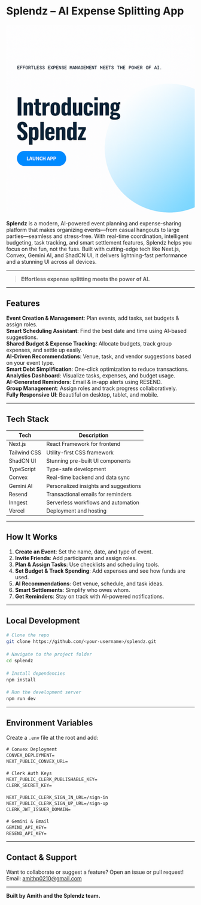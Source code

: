 # Splendz  – AI Expense Splitting App

[![Launch App](./public/splendz-hero.png)](https://pay-split-ai-r1sh.vercel.app/)

**Splendz** is a modern, AI-powered event planning and expense-sharing platform that makes organizing events—from casual hangouts to large parties—seamless and stress-free. With real-time coordination, intelligent budgeting, task tracking, and smart settlement features, Splendz helps you focus on the fun, not the fuss. Built with cutting-edge tech like Next.js, Convex, Gemini AI, and ShadCN UI, it delivers lightning-fast performance and a stunning UI across all devices.

---

>  **Effortless expense splitting meets the power of AI.**

---

##  Features

 **Event Creation & Management**: Plan events, add tasks, set budgets & assign roles.  
 **Smart Scheduling Assistant**: Find the best date and time using AI-based suggestions.  
 **Shared Budget & Expense Tracking**: Allocate budgets, track group expenses, and settle up easily.  
 **AI-Driven Recommendations**: Venue, task, and vendor suggestions based on your event type.  
 **Smart Debt Simplification**: One-click optimization to reduce transactions.  
 **Analytics Dashboard**: Visualize tasks, expenses, and budget usage.  
 **AI-Generated Reminders**: Email & in-app alerts using RESEND.  
 **Group Management**: Assign roles and track progress collaboratively.  
 **Fully Responsive UI**: Beautiful on desktop, tablet, and mobile.

---

##  Tech Stack

| Tech          | Description                              |
|---------------|------------------------------------------|
| Next.js       | React Framework for frontend             |
| Tailwind CSS  | Utility-first CSS framework              |
| ShadCN UI     | Stunning pre-built UI components         |
| TypeScript    | Type-safe development                    |
| Convex        | Real-time backend and data sync          |
| Gemini AI     | Personalized insights and suggestions    |
| Resend        | Transactional emails for reminders       |
| Inngest       | Serverless workflows and automation      |
| Vercel        | Deployment and hosting                   |

---

##  How It Works

1. **Create an Event**: Set the name, date, and type of event.  
2. **Invite Friends**: Add participants and assign roles.  
3. **Plan & Assign Tasks**: Use checklists and scheduling tools.  
4. **Set Budget & Track Spending**: Add expenses and see how funds are used.  
5. **AI Recommendations**: Get venue, schedule, and task ideas.  
6. **Smart Settlements**: Simplify who owes whom.  
7. **Get Reminders**: Stay on track with AI-powered notifications.

---

##  Local Development

```bash
# Clone the repo
git clone https://github.com/<your-username>/splendz.git

# Navigate to the project folder
cd splendz

# Install dependencies
npm install

# Run the development server
npm run dev
```

---

##  Environment Variables

Create a `.env` file at the root and add:

```env
# Convex Deployment
CONVEX_DEPLOYMENT=
NEXT_PUBLIC_CONVEX_URL=

# Clerk Auth Keys
NEXT_PUBLIC_CLERK_PUBLISHABLE_KEY=
CLERK_SECRET_KEY=

NEXT_PUBLIC_CLERK_SIGN_IN_URL=/sign-in
NEXT_PUBLIC_CLERK_SIGN_UP_URL=/sign-up
CLERK_JWT_ISSUER_DOMAIN=

# Gemini & Email
GEMINI_API_KEY=
RESEND_API_KEY=
```

---

##  Contact & Support

Want to collaborate or suggest a feature? Open an issue or pull request!  
Email: amithp0210@gmail.com

---

**Built by Amith and the Splendz team.**
